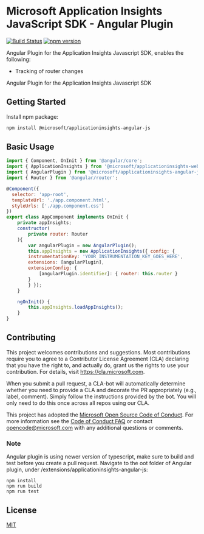 # Microsoft Application Insights JavaScript SDK - Angular Plugin

[![Build Status](https://travis-ci.org/microsoft/ApplicationInsights-JS.svg?branch=master)](https://travis-ci.org/microsoft/ApplicationInsights-JS)
[![npm version](https://badge.fury.io/js/%40microsoft%2Fapplicationinsights-analytics-js.svg)]()

Angular Plugin for the Application Insights Javascript SDK, enables the following:

- Tracking of router changes

Angular Plugin for the Application Insights Javascript SDK

## Getting Started

Install npm package:

```bash
npm install @microsoft/applicationinsights-angular-js
```

## Basic Usage

```js
import { Component, OnInit } from '@angular/core';
import { ApplicationInsights } from '@microsoft/applicationinsights-web';
import { AngularPlugin } from '@microsoft/applicationinsights-angular-js';
import { Router } from '@angular/router';

@Component({
  selector: 'app-root',
  templateUrl: './app.component.html',
  styleUrls: ['./app.component.css']
})
export class AppComponent implements OnInit {
    private appInsights;
    constructor(
        private router: Router
    ){
        var angularPlugin = new AngularPlugin();
        this.appInsights = new ApplicationInsights({ config: {
        instrumentationKey: 'YOUR_INSTRUMENTATION_KEY_GOES_HERE',
        extensions: [angularPlugin],
        extensionConfig: {
            [angularPlugin.identifier]: { router: this.router }
        }
        } });
    }

    ngOnInit() {
        this.appInsights.loadAppInsights();
    }
}

```

## Contributing

This project welcomes contributions and suggestions.  Most contributions require you to agree to a
Contributor License Agreement (CLA) declaring that you have the right to, and actually do, grant us
the rights to use your contribution. For details, visit https://cla.microsoft.com.

When you submit a pull request, a CLA-bot will automatically determine whether you need to provide
a CLA and decorate the PR appropriately (e.g., label, comment). Simply follow the instructions
provided by the bot. You will only need to do this once across all repos using our CLA.

This project has adopted the [Microsoft Open Source Code of Conduct](https://opensource.microsoft.com/codeofconduct/).
For more information see the [Code of Conduct FAQ](https://opensource.microsoft.com/codeofconduct/faq/) or
contact [opencode@microsoft.com](mailto:opencode@microsoft.com) with any additional questions or comments.

### Note

Angular plugin is using newer version of typescript, make sure to build and test before you create a pull request. 
Navigate to the oot folder of Angular plugin, under /extensions/applicationinsights-angular-js:
```
npm install
npm run build
npm run test

```

## License

[MIT](LICENSE)

